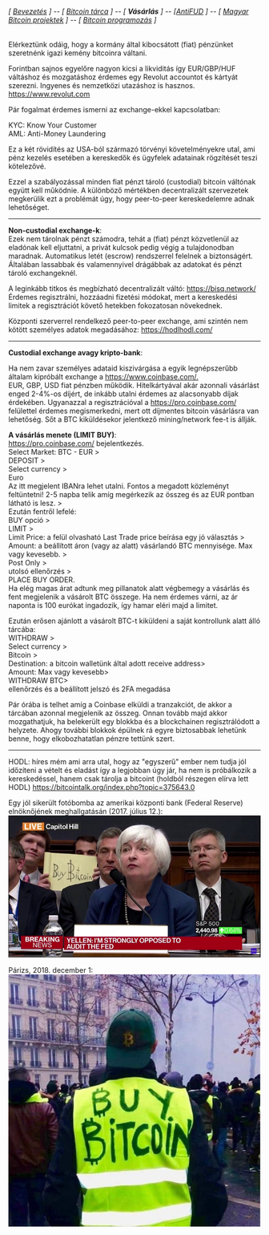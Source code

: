 ###### [ [Bevezetés](README.md) ] -- [ [Bitcoin tárca](tarca.md) ] -- [ **Vásárlás** ] -- [[AntiFUD](antiFUD.md) ] -- [ [Magyar Bitcoin projektek](magyarok.md) ] -- [ [Bitcoin programozás](programozas.md) ]

Elérkeztünk odáig, hogy a kormány által kibocsátott (fiat) pénzünket szeretnénk igazi kemény bitcoinra váltani.

Forintban sajnos egyelőre nagyon kicsi a likviditás így EUR/GBP/HUF váltáshoz és mozgatáshoz érdemes egy Revolut accountot és kártyát szerezni. Ingyenes és nemzetközi utazáshoz is hasznos.\
<https://www.revolut.com>

Pár fogalmat érdemes ismerni az exchange-ekkel kapcsolatban:

KYC: Know Your Customer \
AML:  Anti-Money Laundering

Ez a két rövidítés az USA-ból származó törvényi követelményekre utal, ami pénz kezelés esetében a kereskedők és ügyfelek adatainak rögzítését teszi kötelezővé.

Ezzel a szabályozással minden fiat pénzt tároló (custodial) bitcoin váltónak együtt kell működnie.
A különböző mértékben decentralizált szervezetek megkerülik ezt a problémát úgy, hogy peer-to-peer kereskedelemre adnak lehetőséget.

---
**Non-custodial exchange-k**:\
Ezek  nem tárolnak pénzt számodra, tehát a (fiat) pénzt közvetlenül az eladónak kell eljuttatni, a privát kulcsok pedig végig a tulajdonodban maradnak. Automatikus letét (escrow) rendszerrel felelnek a biztonságért. Általában lassabbak és valamennyivel drágábbak az adatokat és pénzt tároló exchangeknél.

A leginkább titkos és megbízható decentralizált váltó:
<https://bisq.network/> \
Érdemes regisztrálni, hozzáadni fizetési módokat, mert a kereskedési limitek a regisztrációt követő hetekben fokozatosan növekednek.

Központi szerverrel rendelkező peer-to-peer exchange, ami szintén nem kötött személyes adatok megadásához:
<https://hodlhodl.com/>

---
**Custodial exchange avagy kripto-bank**:

Ha nem zavar személyes adataid kiszivárgása a egyik legnépszerűbb általam kipróbált exchange a <https://www.coinbase.com/.> \
EUR, GBP, USD fiat pénzben működik. Hitelkártyával akár azonnali vásárlást enged 2-4%-os díjért, de inkább utalni érdemes az alacsonyabb díjak érdekében.
Ugyanazzal a regisztrációval a <https://pro.coinbase.com/> felülettel érdemes megismerkedni, mert ott díjmentes bitcoin vásárlásra van lehetőség. Sőt a BTC kiküldésekor jelentkező mining/network fee-t is állják.

**A vásárlás menete (LIMIT BUY)**: \
<https://pro.coinbase.com/> bejelentkezés. \
Select Market: BTC - EUR >\
DEPOSIT >\
Select currency >\
Euro\
Az itt megjelent IBANra lehet utalni. Fontos a megadott közleményt feltüntetni! 2-5 napba telik amíg megérkezik az összeg és az EUR pontban látható is lesz. >\
Ezután fentről lefelé:\
BUY opció >\
LIMIT > \
Limit Price: a felül olvasható Last Trade price beírása egy jó választás >\
Amount: a beállított áron (vagy az alatt) vásárlandó BTC mennyisége. Max vagy kevesebb.
\>\
Post Only >\
utolsó ellenőrzés >\
 PLACE BUY ORDER.\
Ha elég magas árat adtunk meg pillanatok alatt végbemegy a vásárlás és fent megjelenik a vásárolt BTC összege. Ha nem érdemes várni, az ár naponta is 100 eurókat ingadozik, így hamar eléri majd a limitet.

Ezután erősen ajánlott a vásárolt BTC-t kiküldeni a saját kontrollunk alatt álló tárcába:\
WITHDRAW >\
Select currency >\
Bitcoin >\
Destination: a bitcoin walletünk által adott receive address>\
Amount: Max vagy kevesebb>\
WITHDRAW BTC>\
ellenőrzés és a beállított jelszó és 2FA megadása

Pár órába is telhet amíg a Coinbase elküldi a tranzakciót, de akkor a tárcában azonnal megjelenik az összeg. Onnan tovább majd akkor mozgathatjuk, ha belekerült egy blokkba és a blockchainen regisztrálódott a helyzete. Ahogy további blokkok épülnek rá egyre biztosabbak lehetünk benne, hogy elkobozhatatlan pénzre tettünk szert.

---

HODL:
híres mém ami arra utal, hogy az "egyszerű" ember nem tudja jól időzíteni a vételt és eladást így a legjobban úgy jár, ha nem is próbálkozik a kereskedéssel, hanem csak tárolja a bitcoint (holdból részegen elírva lett HODL)  <https://bitcointalk.org/index.php?topic=375643.0>

Egy jól sikerült fotóbomba az amerikai központi bank (Federal Reserve) elnöknőjének meghallgatásán (2017. július 12.):  
![](images/BitcoinSignGuy.PNG)

Párizs, 2018. december 1:  
![](images/YellowVestBuyBitcoin.PNG)